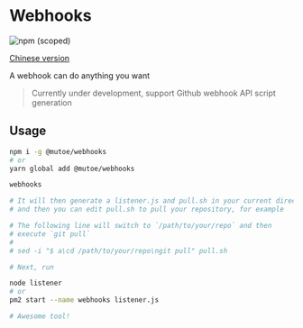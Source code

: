 # Webhooks

![npm (scoped)](https://img.shields.io/npm/v/@mutoe/webhooks?style=flat-square)

[Chinese version](/README_cn.md)

A webhook can do anything you want

> Currently under development, support Github webhook API script generation

## Usage

```bash
npm i -g @mutoe/webhooks
# or
yarn global add @mutoe/webhooks

webhooks

# It will then generate a listener.js and pull.sh in your current directory, 
# and then you can edit pull.sh to pull your repository, for example

# The following line will switch to `/path/to/your/repo` and then 
# execute `git pull`
#
# sed -i "$ a\cd /path/to/your/repo\ngit pull" pull.sh

# Next, run

node listener
# or
pm2 start --name webhooks listener.js

# Awesome tool!
```
